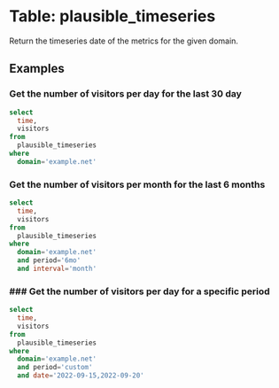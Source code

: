 # Table: plausible_timeseries

Return the timeseries date of the metrics for the given domain.

## Examples

### Get the number of visitors per day for the last 30 day

```sql
select
  time,
  visitors
from
  plausible_timeseries
where
  domain='example.net'
```

### Get the number of visitors per month for the last 6 months

```sql
select
  time,
  visitors
from
  plausible_timeseries
where
  domain='example.net'
  and period='6mo'
  and interval='month'
```

### ### Get the number of visitors per day for a specific period

```sql
select
  time,
  visitors
from
  plausible_timeseries
where
  domain='example.net'
  and period='custom'
  and date='2022-09-15,2022-09-20'
```
